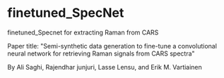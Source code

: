 # finetuned_SpecNet
 finetuned_Specnet for extracting Raman from CARS

Paper title: "Semi-synthetic data generation to fine-tune a convolutional neural network for retrieving Raman signals from CARS spectra"

By Ali Saghi, Rajendhar junjuri, Lasse Lensu, and Erik M. Vartiainen
